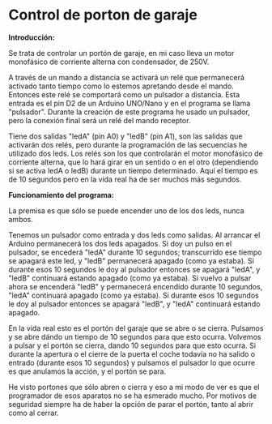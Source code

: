 # Control de porton de garaje

**Introducción:**
       
Se trata de controlar un portón de garaje, en mi caso lleva un motor monofásico de corriente alterna con condensador, de 250V.
    
A través de un mando a distancia se activará un relé que permanecerá activado tanto tiempo como lo estemos apretando desde el mando.
Entonces este relé se comportará como un pulsador a distancia. Esta entrada es el pin D2 de un Arduino UNO/Nano y en el programa
se llama "pulsador". Durante la creación de este programa he usado un pulsador, pero la conexión final será un relé del mando receptor.

Tiene dos salidas "ledA" (pin A0) y "ledB" (pin A1), son las salidas que activarán dos relés, pero durante la programación
de las secuencias he utilizado dos leds. Los relés son los que controlarán el motor monofásico de corriente alterna, que lo hará girar
en un sentido o en el otro (dependiendo si se activa ledA o ledB) durante un tiempo determinado. Aquí el tiempo es de 10 segundos
pero en la vida real ha de ser muchos más segundos.

**Funcionamiento del programa:**

La premisa es que sólo se puede encender uno de los dos leds, nunca ambos.

Tenemos un pulsador como entrada y dos leds como salidas. Al arrancar el Arduino permanecerá los dos leds apagados.
Si doy un pulso en el pulsador, se encederá "ledA" durante 10 segundos; transcurrido ese tiempo se apagará este led,
y "ledB" permanecerá apagado (como ya estaba).
Si durante esos 10 segundos le doy al pulsador entonces se apagará "ledA", y "ledB" continuará estando apagado (como ya estaba).
Si vuelvo a pulsar ahora se encenderá "ledB" y permanecerá encendido durante 10 segundos, "ledA" continuará apagado (como ya estaba).
Si durante esos 10 segundos le doy al pulsador entonces se apagará "ledB", y "ledA" continuará estando apagado.

En la vida real esto es el portón del garaje que se abre o se cierra.
Pulsamos y se abre dándo un tiempo de 10 segundos para que esto ocurra.
Volvemos a pulsar y el portón se cierra, dando 10 segundos para que esto ocurra.
Si durante la apertura o el cierre de la puerta el coche todavía no ha salido o entrado (durante esos 10 segundos) y pulsamos el pulsador
lo que ocurre es que anulamos la acción, y el portón se para.

He visto portones que sólo abren o cierra y eso a mi modo de ver es que el programador de esos aparatos no se ha esmerado mucho.
Por motivos de seguridad siempre ha de haber la opción de parar el portón, tanto al abrir como al cerrar.


